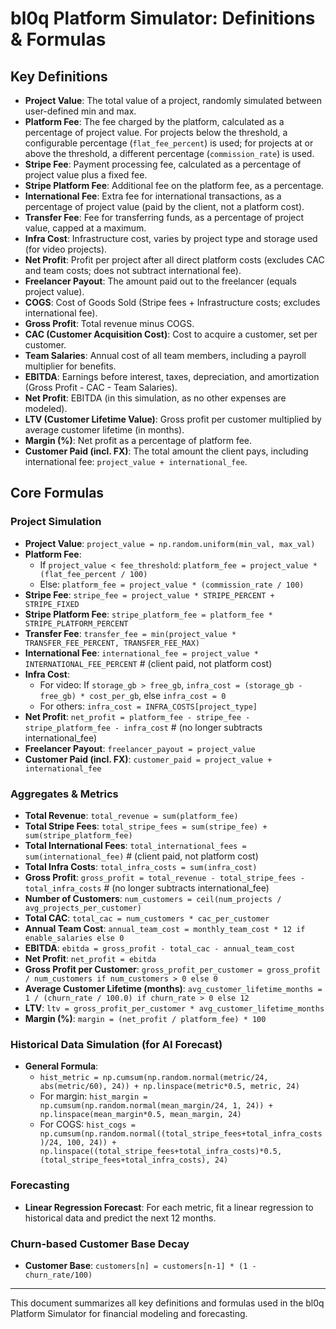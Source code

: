 # bl0q Platform Simulator: Definitions & Formulas

## Key Definitions

- **Project Value**: The total value of a project, randomly simulated between user-defined min and max.
- **Platform Fee**: The fee charged by the platform, calculated as a percentage of project value. For projects below the threshold, a configurable percentage (`flat_fee_percent`) is used; for projects at or above the threshold, a different percentage (`commission_rate`) is used.
- **Stripe Fee**: Payment processing fee, calculated as a percentage of project value plus a fixed fee.
- **Stripe Platform Fee**: Additional fee on the platform fee, as a percentage.
- **International Fee**: Extra fee for international transactions, as a percentage of project value (paid by the client, not a platform cost).
- **Transfer Fee**: Fee for transferring funds, as a percentage of project value, capped at a maximum.
- **Infra Cost**: Infrastructure cost, varies by project type and storage used (for video projects).
- **Net Profit**: Profit per project after all direct platform costs (excludes CAC and team costs; does not subtract international fee).
- **Freelancer Payout**: The amount paid out to the freelancer (equals project value).
- **COGS**: Cost of Goods Sold (Stripe fees + Infrastructure costs; excludes international fee).
- **Gross Profit**: Total revenue minus COGS.
- **CAC (Customer Acquisition Cost)**: Cost to acquire a customer, set per customer.
- **Team Salaries**: Annual cost of all team members, including a payroll multiplier for benefits.
- **EBITDA**: Earnings before interest, taxes, depreciation, and amortization (Gross Profit - CAC - Team Salaries).
- **Net Profit**: EBITDA (in this simulation, as no other expenses are modeled).
- **LTV (Customer Lifetime Value)**: Gross profit per customer multiplied by average customer lifetime (in months).
- **Margin (%)**: Net profit as a percentage of platform fee.
- **Customer Paid (incl. FX)**: The total amount the client pays, including international fee: `project_value + international_fee`.

## Core Formulas

### Project Simulation
- **Project Value**: `project_value = np.random.uniform(min_val, max_val)`
- **Platform Fee**:
  - If `project_value < fee_threshold`: `platform_fee = project_value * (flat_fee_percent / 100)`
  - Else: `platform_fee = project_value * (commission_rate / 100)`
- **Stripe Fee**: `stripe_fee = project_value * STRIPE_PERCENT + STRIPE_FIXED`
- **Stripe Platform Fee**: `stripe_platform_fee = platform_fee * STRIPE_PLATFORM_PERCENT`
- **Transfer Fee**: `transfer_fee = min(project_value * TRANSFER_FEE_PERCENT, TRANSFER_FEE_MAX)`
- **International Fee**: `international_fee = project_value * INTERNATIONAL_FEE_PERCENT`  # (client paid, not platform cost)
- **Infra Cost**:
  - For video: If `storage_gb > free_gb`, `infra_cost = (storage_gb - free_gb) * cost_per_gb`, else `infra_cost = 0`
  - For others: `infra_cost = INFRA_COSTS[project_type]`
- **Net Profit**: `net_profit = platform_fee - stripe_fee - stripe_platform_fee - infra_cost`  # (no longer subtracts international_fee)
- **Freelancer Payout**: `freelancer_payout = project_value`
- **Customer Paid (incl. FX)**: `customer_paid = project_value + international_fee`

### Aggregates & Metrics
- **Total Revenue**: `total_revenue = sum(platform_fee)`
- **Total Stripe Fees**: `total_stripe_fees = sum(stripe_fee) + sum(stripe_platform_fee)`
- **Total International Fees**: `total_international_fees = sum(international_fee)`  # (client paid, not platform cost)
- **Total Infra Costs**: `total_infra_costs = sum(infra_cost)`
- **Gross Profit**: `gross_profit = total_revenue - total_stripe_fees - total_infra_costs`  # (no longer subtracts international_fee)
- **Number of Customers**: `num_customers = ceil(num_projects / avg_projects_per_customer)`
- **Total CAC**: `total_cac = num_customers * cac_per_customer`
- **Annual Team Cost**: `annual_team_cost = monthly_team_cost * 12 if enable_salaries else 0`
- **EBITDA**: `ebitda = gross_profit - total_cac - annual_team_cost`
- **Net Profit**: `net_profit = ebitda`
- **Gross Profit per Customer**: `gross_profit_per_customer = gross_profit / num_customers if num_customers > 0 else 0`
- **Average Customer Lifetime (months)**: `avg_customer_lifetime_months = 1 / (churn_rate / 100.0) if churn_rate > 0 else 12`
- **LTV**: `ltv = gross_profit_per_customer * avg_customer_lifetime_months`
- **Margin (%)**: `margin = (net_profit / platform_fee) * 100`

### Historical Data Simulation (for AI Forecast)
- **General Formula**:
  - `hist_metric = np.cumsum(np.random.normal(metric/24, abs(metric/60), 24)) + np.linspace(metric*0.5, metric, 24)`
  - For margin: `hist_margin = np.cumsum(np.random.normal(mean_margin/24, 1, 24)) + np.linspace(mean_margin*0.5, mean_margin, 24)`
  - For COGS: `hist_cogs = np.cumsum(np.random.normal((total_stripe_fees+total_infra_costs)/24, 100, 24)) + np.linspace((total_stripe_fees+total_infra_costs)*0.5, (total_stripe_fees+total_infra_costs), 24)`

### Forecasting
- **Linear Regression Forecast**: For each metric, fit a linear regression to historical data and predict the next 12 months.

### Churn-based Customer Base Decay
- **Customer Base**: `customers[n] = customers[n-1] * (1 - churn_rate/100)`

---

This document summarizes all key definitions and formulas used in the bl0q Platform Simulator for financial modeling and forecasting.
